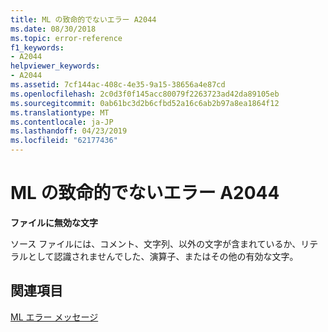 ```yaml
---
title: ML の致命的でないエラー A2044
ms.date: 08/30/2018
ms.topic: error-reference
f1_keywords:
- A2044
helpviewer_keywords:
- A2044
ms.assetid: 7cf144ac-408c-4e35-9a15-38656a4e87cd
ms.openlocfilehash: 2c0d3f0f145acc80079f2263723ad42da89105eb
ms.sourcegitcommit: 0ab61bc3d2b6cfbd52a16c6ab2b97a8ea1864f12
ms.translationtype: MT
ms.contentlocale: ja-JP
ms.lasthandoff: 04/23/2019
ms.locfileid: "62177436"
---
```

# <a name="ml-nonfatal-error-a2044"></a>ML の致命的でないエラー A2044

**ファイルに無効な文字**

ソース ファイルには、コメント、文字列、以外の文字が含まれているか、リテラルとして認識されませんでした、演算子、またはその他の有効な文字。

## <a name="see-also"></a>関連項目

[ML エラー メッセージ](../../assembler/masm/ml-error-messages.md)<br/>